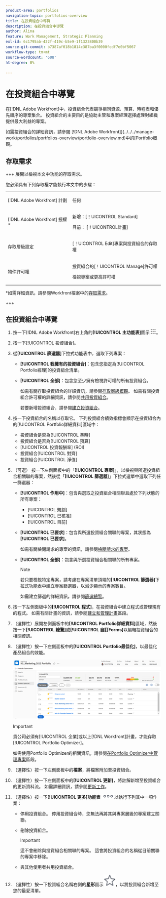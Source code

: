 ```yaml
---
product-area: portfolios
navigation-topic: portfolios-overview
title: 在投資組合中導覽
description: 在投資組合中導覽
author: Alina
feature: Work Management, Strategic Planning
exl-id: 6c1795ab-422f-419c-b5e9-1f1323800b39
source-git-commit: b7387af018b1814c387ba3f0000fcdf7e0bf5067
workflow-type: tm+mt
source-wordcount: '608'
ht-degree: 0%

---
```


# 在投資組合中導覽

<!--
<p data-mc-conditions="QuicksilverOrClassic.Draft mode">(NOTE: This article will need to be further revised and maybe merged into Understanding Portfolios?! (other?!).)</p>
-->

在[!DNL Adobe Workfront]中，投資組合代表競爭相同資源、預算、時程表和優先順序的專案集合。 投資組合的主要目的是協助主管和專案經理選擇處理對組織提供最大利益的專案。

如需投資組合的詳細資訊，請參閱 [!DNL Adobe Workfront]](../../../manage-work/portfolios/portfolios-overview/portfolio-overview.md)中的[Portfolio概觀。

## 存取需求


+++ 展開以檢視本文中功能的存取需求。

您必須具有下列存取權才能執行本文中的步驟：

<table style="table-layout:auto"> 
 <col> 
 <col> 
 <tbody> 
  <tr> 
   <td role="rowheader">[!DNL Adobe Workfront] 計劃</td> 
   <td> <p>任何 </p> </td> 
  </tr> 
  <tr> 
   <td role="rowheader">[!DNL Adobe Workfront] 授權*</td> 
   <td> <p>新增：[！UICONTROL Standard] </p>
   <p>目前： [！UICONTROL計畫] </p> </td> 
  </tr> 
  <tr> 
   <td role="rowheader">存取層級設定</td> 
   <td> <p>[！UICONTROL Edit]專案與投資組合的存取權</p>  </td> 
  </tr> 
  <tr> 
   <td role="rowheader">物件許可權</td> 
   <td> <p>投資組合的[！UICONTROL Manage]許可權</p> <p>檢視專案或更高許可權</p>  </td> 
  </tr> 
 </tbody> 
</table>

*如需詳細資訊，請參閱Workfront檔案中的[存取需求](/help/quicksilver/administration-and-setup/add-users/access-levels-and-object-permissions/access-level-requirements-in-documentation.md)。

+++

## 在投資組合中導覽

1. 按一下[!DNL Adobe Workfront]右上角的&#x200B;**[!UICONTROL 主功能表]**&#x200B;圖示![主功能表](assets/main-menu-icon.png)。

1. 按一下[!UICONTROL 投資組合]。
1. 從&#x200B;**[!UICONTROL 篩選器]**&#x200B;下拉式功能表中，選取下列專案：

   * **[!UICONTROL 我擁有的投資組合]**：包含您指定為[!UICONTROL Portfolio經理]的投資組合清單。
   * **[!UICONTROL 全部]**：包含您至少擁有檢視許可權的所有投資組合。

     如需有關存取投資組合的詳細資訊，請參閱[存取層級概觀](../../../administration-and-setup/add-users/access-levels-and-object-permissions/access-levels-overview.md)。
如需有關投資組合許可權的詳細資訊，請參閱[共用投資組合](../../../workfront-basics/grant-and-request-access-to-objects/share-a-portfolio.md)。

     若要新增投資組合，請參閱[建立投資組合](../../../manage-work/portfolios/create-and-manage-portfolios/create-portfolios.md)。

1. 按一下投資組合的名稱以存取它。
下列投資組合績效指標會顯示在投資組合內的[!UICONTROL Portfolio詳細資料]區域中：

   * 投資組合是否為[!UICONTROL 準時]
   * 投資組合是否為[!UICONTROL 預算]
   * [!UICONTROL 投資報酬率] (ROI)
   * 投資組合[!UICONTROL 對齊]
   * 投資組合[!UICONTROL 淨值]

1. （可選）   按一下左側面板中的「**[!UICONTROL 專案]**」，以檢視與所選投資組合相關聯的專案，然後從「**[!UICONTROL 篩選器]**」下拉式選單中選取下列任一篩選器：

   * **[!UICONTROL 作用中]**：包含與選取之投資組合相關聯且處於下列狀態的所有專案：

      * [!UICONTROL 規劃]
      * [!UICONTROL 已核准]
      * [!UICONTROL 目前]
   * **[!UICONTROL 已要求]**：包含與所選投資組合關聯的專案，其狀態為&#x200B;**[!UICONTROL 已要求]**。

     如需有關檢閱請求的專案的資訊，請參閱[檢閱請求的專案](../../../manage-work/portfolios/create-and-manage-portfolios/review-requested-projects.md)。

   * **[!UICONTROL 全部]**：包含與所選投資組合相關聯的所有專案。

     >[!NOTE]
     >
     >若只要檢視特定專案，請考慮在專案清單頂端的&#x200B;**[!UICONTROL 篩選器]**&#x200B;下拉式功能表中建立專案篩選器，以減少顯示的專案數目。

     如需建立篩選的詳細資訊，請參閱[篩選總覽](../../../reports-and-dashboards/reports/reporting-elements/filters-overview.md)。


1. 按一下左側面板中的&#x200B;**[!UICONTROL 程式]**，在投資組合中建立程式或管理現有的程式。
如需有關計畫的資訊，請參閱[建立和管理計畫](../../../manage-work/portfolios/create-and-manage-programs/create-and-manage-programs.md)區段。

1. （選擇性）展開左側面板中的&#x200B;**[!UICONTROL Portfolio詳細資料]**&#x200B;區域，然後按一下&#x200B;**[!UICONTROL 總覽]**&#x200B;或&#x200B;**[!UICONTROL 自訂Forms]**&#x200B;以編輯投資組合的相關資訊。

1. （選擇性）按一下左側面板中的&#x200B;**[!UICONTROL Portfolio最佳化]**，以最佳化產品組合的效能。

   ![Portfolio optimizer與專案](assets/portfolio-optimizer-with-projects-nwe-350x89.png)

   >[!IMPORTANT]
   >
   >貴公司必須有[!UICONTROL 企業]或以上[!DNL Workfront]計畫，才能存取[!UICONTROL Portfolio Optimizer]。

   如需使用Portfolio Optimizer的相關資訊，請參閱[在Portfolio Optimizer中管理專案](../../../manage-work/portfolios/portfolio-optimizer/manage-projects-in-portfolio-optimizer.md)區段。

1. （選擇性）按一下左側面板中的&#x200B;**檔案**，將檔案附加至投資組合。
1. （選擇性）按一下左側面板中的&#x200B;**[!UICONTROL 更新]**，將註解新增至投資組合的更新資料流。 如需詳細資訊，請參閱[更新工作](../../../workfront-basics/updating-work-items-and-viewing-updates/update-work.md)。
1. （選擇性）按一下&#x200B;**[!UICONTROL 更多]功能表** ![更多功能表](assets/qs-more-icon-on-an-object.png)以執行下列其中一項作業：

   * 停用投資組合。 停用投資組合時，您無法再將其與專案層級的專案建立關聯。
   * 刪除投資組合。

     >[!IMPORTANT]
     >
     >這不會刪除與投資組合相關聯的專案。 這會將投資組合的名稱從目前關聯的專案中移除。

   * 與其他使用者共用投資組合。

1. （選擇性）按一下投資組合名稱右側的&#x200B;**星形**&#x200B;圖示![星形圖示](assets/qs-star-icon-favorites-39x38.png)，以將投資組合新增至您的最愛清單。
